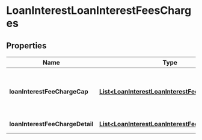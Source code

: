 
# LoanInterestLoanInterestFeesCharges

## Properties
Name | Type | Description | Notes
------------ | ------------- | ------------- | -------------
**loanInterestFeeChargeCap** | [**List&lt;LoanInterestLoanInterestFeeChargeCap&gt;**](LoanInterestLoanInterestFeeChargeCap.md) | Details about any caps (minimum/maximum charges) that apply to a particular fee/charge |  [optional]
**loanInterestFeeChargeDetail** | [**List&lt;LoanInterestLoanInterestFeeChargeDetail&gt;**](LoanInterestLoanInterestFeeChargeDetail.md) | Other fees/charges details | 




